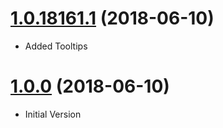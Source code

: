 <a name="1.0.18161.1"></a>
# [1.0.18161.1](https://github.com/Shinigami92/Clickami/compare/v1.0.18161.1...v1.0.0) (2018-06-10)

- Added Tooltips

<a name="1.0.0"></a>
# [1.0.0](https://github.com/Shinigami92/Clickami/compare/v1.0.0...v1.0.0) (2018-06-10)

- Initial Version
